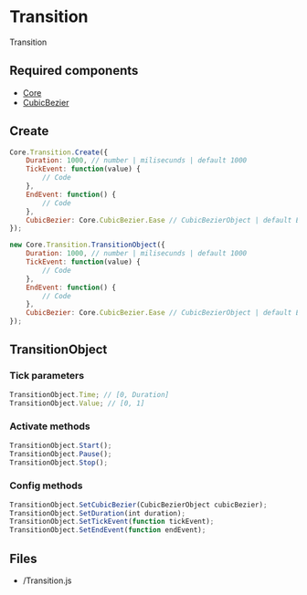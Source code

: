 # Transition

Transition

## Required components

* [Core](https://github.com/WanSpi/SiteComponents/tree/main/Components/Core)
* [CubicBezier](https://github.com/WanSpi/SiteComponents/tree/main/Components/CubicBezier)

## Create

```JavaScript
Core.Transition.Create({
    Duration: 1000, // number | milisecunds | default 1000
    TickEvent: function(value) {
        // Code
    },
    EndEvent: function() {
        // Code
    },
    CubicBezier: Core.CubicBezier.Ease // CubicBezierObject | default EaseInOut
});
```

```JavaScript
new Core.Transition.TransitionObject({
    Duration: 1000, // number | milisecunds | default 1000
    TickEvent: function(value) {
        // Code
    },
    EndEvent: function() {
        // Code
    },
    CubicBezier: Core.CubicBezier.Ease // CubicBezierObject | default EaseInOut
});
```

## TransitionObject

### Tick parameters

```JavaScript
TransitionObject.Time; // [0, Duration]
TransitionObject.Value; // [0, 1]
```

### Activate methods

```JavaScript
TransitionObject.Start();
TransitionObject.Pause();
TransitionObject.Stop();
```

### Config methods

```JavaScript
TransitionObject.SetCubicBezier(CubicBezierObject cubicBezier);
TransitionObject.SetDuration(int duration);
TransitionObject.SetTickEvent(function tickEvent);
TransitionObject.SetEndEvent(function endEvent);
```

## Files

* /Transition.js
